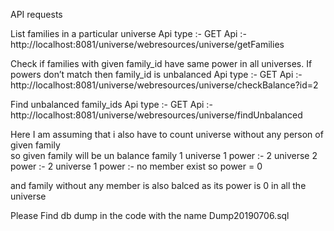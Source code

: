 API requests

List families in a particular universe
Api type :- GET
Api :-  http://localhost:8081/universe/webresources/universe/getFamilies


Check if families with given family_id have same power in all universes. If powers don’t match then family_id is unbalanced
Api type :- GET
Api :-  http://localhost:8081/universe/webresources/universe/checkBalance?id=2

Find unbalanced family_ids
Api type :- GET
Api :-  http://localhost:8081/universe/webresources/universe/findUnbalanced


Here  I am assuming that i also have to count universe without any person of given family  
so given family will be un balance 
family 1
universe 1 power :- 2
universe 2 power :- 2
universe 1 power :- no member exist so power = 0 

and family without any member is also balced as its power is 0 in all the universe 

Please Find db dump in the code with  the name  Dump20190706.sql
